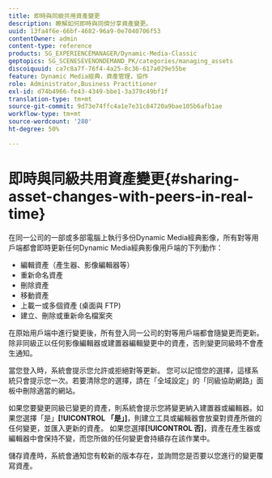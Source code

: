 ```yaml
---
title: 即時與同級共用資產變更
description: 瞭解如何即時與同儕分享資產變更。
uuid: 13fa4f6e-66bf-4682-96a9-0e7040706f53
contentOwner: admin
content-type: reference
products: SG_EXPERIENCEMANAGER/Dynamic-Media-Classic
geptopics: SG_SCENESEVENONDEMAND_PK/categories/managing_assets
discoiquuid: ca7c8a7f-76f4-4a25-8c36-617a029e55be
feature: Dynamic Media經典，資產管理，協作
role: Administrator,Business Practitioner
exl-id: d74b4966-fe43-4349-bbe1-3a379c49bf1f
translation-type: tm+mt
source-git-commit: 9d73e74ffc4a1e7e31c84720a9bae105b6afb1ae
workflow-type: tm+mt
source-wordcount: '280'
ht-degree: 50%

---
```


# 即時與同級共用資產變更{#sharing-asset-changes-with-peers-in-real-time}

在同一公司的一部或多部電腦上執行多份Dynamic Media經典影像，所有對等用戶端都會即時更新任何Dynamic Media經典影像用戶端的下列動作：

* 編輯資產（產生器、影像編輯器等）
* 重新命名資產
* 刪除資產
* 移動資產
* 上載一或多個資產 (桌面與 FTP)
* 建立、刪除或重新命名檔案夾

在原始用戶端中進行變更後，所有登入同一公司的對等用戶端都會隨變更而更新。 除非同級正以任何影像編輯器或建置器編輯變更中的資產，否則變更同級時不會產生通知。

當您登入時，系統會提示您允許或拒絕對等更新。 您可以記憶您的選擇，這樣系統只會提示您一次。若要清除您的選擇，請在「全域設定」的「同級協助網路」面板中刪除適當的網站。

如果您要變更同級已變更的資產，則系統會提示您將變更納入建置器或編輯器。如果您選擇「是」**[!UICONTROL 「是」]**，則建立工具或編輯器會放棄對資產所做的任何變更，並匯入更新的資產。 如果您選擇&#x200B;**[!UICONTROL 否]**，資產在產生器或編輯器中會保持不變，而您所做的任何變更會持續存在該作業中。

儲存資產時，系統會通知您有較新的版本存在，並詢問您是否要以您進行的變更覆寫資產。
